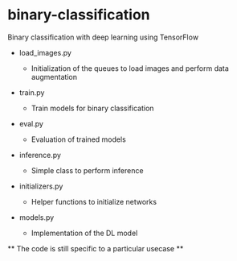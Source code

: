 # binary-classification
Binary classification with deep learning using TensorFlow


* load_images.py
    * Initialization of the queues to load images and perform data augmentation

* train.py
    * Train models for binary classification

* eval.py
    * Evaluation of trained models

* inference.py
    * Simple class to perform inference

* initializers.py
    * Helper functions to initialize networks

* models.py
    * Implementation of the DL model


** The code is still specific to a particular usecase **
